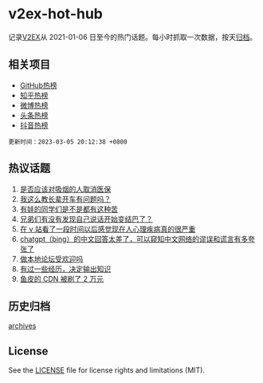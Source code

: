 # v2ex-hot-hub

 记录[V2EX](https://www.v2ex.com/)从 2021-01-06 日至今的热门话题。每小时抓取一次数据，按天[归档](archives)。
 
 ## 相关项目

- [GitHub热榜](https://github.com/lonnyzhang423/github-hot-hub)
- [知乎热榜](https://github.com/lonnyzhang423/zhihu-hot-hub)
- [微博热榜](https://github.com/lonnyzhang423/weibo-hot-hub)
- [头条热榜](https://github.com/lonnyzhang423/toutiao-hot-hub)
- [抖音热榜](https://github.com/lonnyzhang423/douyin-hot-hub)


 `更新时间：2023-03-05 20:12:38 +0800`

## 热议话题

1. [是否应该对吸烟的人取消医保](https://www.v2ex.com/t/921218)
1. [我这么教长辈开车有问题吗？](https://www.v2ex.com/t/921178)
1. [有娃的同学们是不是都有这种苦](https://www.v2ex.com/t/921211)
1. [兄弟们有没有发现自己说话开始变结巴了？](https://www.v2ex.com/t/921281)
1. [在 v 站看了一段时间以后感觉现在人心理疾病真的很严重](https://www.v2ex.com/t/921271)
1. [chatgpt（bing）的中文回答太差了，可以窥知中文网络的谬误和谎言有多夸张了](https://www.v2ex.com/t/921185)
1. [做本地论坛受欢迎吗](https://www.v2ex.com/t/921174)
1. [有过一些经历，决定输出知识](https://www.v2ex.com/t/921287)
1. [鱼皮的 CDN 被刷了 2 万元](https://www.v2ex.com/t/921318)

## 历史归档

[archives](archives)

## License

See the [LICENSE](LICENSE) file for license rights and limitations (MIT).

